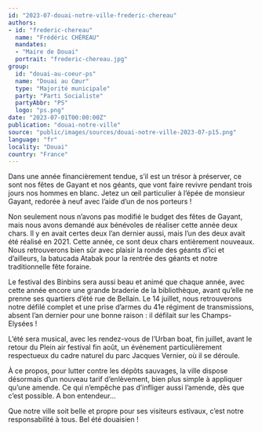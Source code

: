 ```yaml
---
id: "2023-07-douai-notre-ville-frederic-chereau"
authors:
- id: "frederic-chereau"
  name: "Frédéric CHÉREAU"
  mandates: 
  - "Maire de Douai"
  portrait: "frederic-chereau.jpg"
group:
  id: "douai-au-coeur-ps"
  name: "Douai au Cœur"
  type: "Majorité municipale"
  party: "Parti Socialiste"
  partyAbbr: "PS"
  logo: "ps.png"
date: "2023-07-01T00:00:00Z"
publication: "douai-notre-ville"
source: "public/images/sources/douai-notre-ville-2023-07-p15.png"
language: "fr"
locality: "Douai"
country: "France"
---
```


Dans une année financièrement tendue, s’il est un trésor à préserver, ce sont nos fêtes de Gayant et nos géants, que vont faire revivre pendant trois jours nos hommes en blanc. Jetez un œil particulier à l’épée de monsieur Gayant, redorée à neuf avec l’aide d’un de nos porteurs !

Non seulement nous n’avons pas modifié le budget des fêtes de Gayant, mais nous avons demandé aux bénévoles de réaliser cette année deux chars. Il y en avait certes deux l’an dernier aussi, mais l’un des deux avait été réalisé en 2021. Cette année, ce sont deux chars entièrement nouveaux. Nous retrouverons bien sûr avec plaisir la ronde des géants d’ici et d’ailleurs, la batucada Atabak pour la rentrée des géants et notre traditionnelle fête foraine.

Le festival des Binbins sera aussi beau et animé que chaque année, avec cette année encore une grande braderie de la bibliothèque, avant qu’elle ne prenne ses quartiers d’été rue de Bellain. Le 14 juillet, nous retrouverons notre défilé complet et une prise d’armes du 41e régiment de transmissions, absent l’an dernier pour une bonne raison : il défilait sur les Champs-Elysées !

L’été sera musical, avec les rendez-vous de l’Urban boat, fin juillet, avant le retour du Plein air festival fin août, un événement particulièrement respectueux du cadre naturel du parc Jacques Vernier, où il se déroule.

À ce propos, pour lutter contre les dépôts sauvages, la ville dispose désormais d’un nouveau tarif d’enlèvement, bien plus simple à appliquer qu’une amende. Ce qui n’empêche pas d’infliger aussi l’amende, dès que c’est possible. A bon entendeur…

Que notre ville soit belle et propre pour ses visiteurs estivaux, c’est notre responsabilité à tous. Bel été douaisien !
